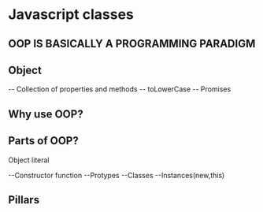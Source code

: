 # Javascript classes

## OOP IS BASICALLY A PROGRAMMING PARADIGM

## Object
-- Collection of properties and methods
-- toLowerCase
-- Promises

## Why use OOP?

## Parts of OOP?
Object literal

--Constructor function
--Protypes
--Classes
--Instances(new,this)

## Pillars
